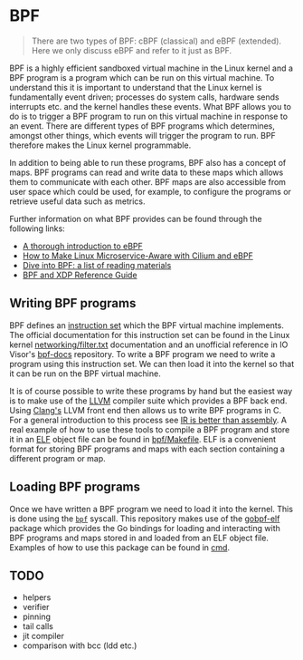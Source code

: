 # BPF

> There are two types of BPF: cBPF (classical) and eBPF (extended). Here we only discuss eBPF and refer to it just as BPF.

BPF is a highly efficient sandboxed virtual machine in the Linux kernel and a BPF program is a program which can be run on this virtual machine. To understand this it is important to understand that the Linux kernel is fundamentally event driven; processes do system calls, hardware sends interrupts etc. and the kernel handles these events. What BPF allows you to do is to trigger a BPF program to run on this virtual machine in response to an event. There are different types of BPF programs which determines, amongst other things, which events will trigger the program to run. BPF therefore makes the Linux kernel programmable.

In addition to being able to run these programs, BPF also has a concept of maps. BPF programs can read and write data to these maps which allows them to communicate with each other. BPF maps are also accessible from user space which could be used, for example, to configure the programs or retrieve useful data such as metrics.

Further information on what BPF provides can be found through the following links:
- [A thorough introduction to eBPF](https://lwn.net/Articles/740157/)
- [How to Make Linux Microservice-Aware with Cilium and eBPF](https://www.infoq.com/presentations/linux-cilium-ebpf)
- [Dive into BPF: a list of reading materials](https://qmonnet.github.io/whirl-offload/2016/09/01/dive-into-bpf/)
- [BPF and XDP Reference Guide](https://docs.cilium.io/en/stable/bpf/)

## Writing BPF programs

BPF defines an [instruction set](https://en.wikipedia.org/wiki/Instruction_set_architecture) which the BPF virtual machine implements. The official documentation for this instruction set can be found in the Linux kernel [networking/filter.txt](https://www.kernel.org/doc/Documentation/networking/filter.txt) documentation and an unofficial reference in IO Visor's [bpf-docs](https://github.com/iovisor/bpf-docs/blob/master/eBPF.md) repository. To write a BPF program we need to write a program using this instruction set. We can then load it into the kernel so that it can be run on the BPF virtual machine.

It is of course possible to write these programs by hand but the easiest way is to make use of the [LLVM](https://en.wikipedia.org/wiki/LLVM) compiler suite which provides a BPF back end. Using [Clang's](https://clang.llvm.org/) LLVM front end then allows us to write BPF programs in C. For a general introduction to this process see [IR is better than assembly](https://idea.popcount.org/2013-07-24-ir-is-better-than-assembly/). A real example of how to use these tools to compile a BPF program and store it in an [ELF](https://en.wikipedia.org/wiki/Executable_and_Linkable_Format) object file can be found in [bpf/Makefile](../bpf/Makefile). ELF is a convenient format for storing BPF programs and maps with each section containing a different program or map.

## Loading BPF programs

Once we have written a BPF program we need to load it into the kernel. This is done using the [`bpf`](http://man7.org/linux/man-pages/man2/bpf.2.html) syscall. This repository makes use of the [gobpf-elf](https://github.com/iovisor/gobpf/tree/master/elf) package which provides the Go bindings for loading and interacting with BPF programs and maps stored in and loaded from an ELF object file. Examples of how to use this package can be found in [cmd](../cmd).

## TODO

- helpers
- verifier
- pinning
- tail calls
- jit compiler
- comparison with bcc (ldd etc.)